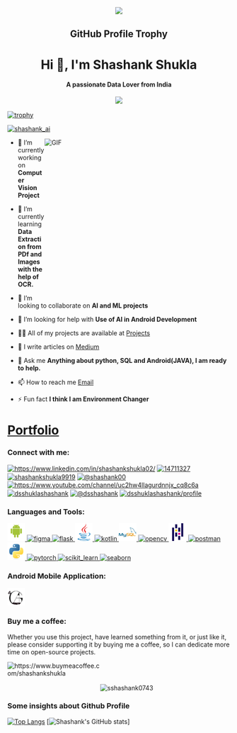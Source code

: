 <p align="center">
  <img width="140" src="https://user-images.githubusercontent.com/6661165/91657958-61b4fd00-eb00-11ea-9def-dc7ef5367e34.png" />  
  <h2 align="center">GitHub Profile Trophy</h2>
  
<h1 align="center">Hi 👋, I'm Shashank Shukla</h1>
<!-- <h3 align="center">I'm a Husband, Father and Developer!!</h3>  -->
<h4 align="center">A passionate Data Lover from India</h4>

<p align="center"> <img src="https://camo.githubusercontent.com/9ad8cfe3215fff758ea74784f86ef0de25b6acfbd6a4fab19d9a13ff47b05843/68747470733a2f2f7265732e636c6f7564696e6172792e636f6d2f616e7572616768617a72612f696d6167652f75706c6f61642f76313539343930383234322f6c6f676f5f636373776d652e737667" /> </p>


[![trophy](https://github-profile-trophy.vercel.app/?username=sshashank0743&theme=dracula)](https://github.com/ryo-ma/github-profile-trophy)

<p align="left"> <a href="https://twitter.com/shashank_ai" target="blank"><img src="https://img.shields.io/twitter/follow/shashank_ai?logo=twitter&style=for-the-badge" alt="shashank_ai" /></a> </p>

<img align="right" alt="GIF" width="420" height="360" src="https://media1.giphy.com/media/FoVzfcqCDSb7zCynOp/giphy.gif?cid=ecf05e47bidyuwqb4e0p850bbgagdt07u21n5v463au9i4oe&rid=giphy.gif&ct=g">

- 🔭 I’m currently working on **Computer Vision Project**

- 🌱 I’m currently learning **Data Extraction from PDf and Images with the help of OCR.**

- 👯 I’m looking to collaborate on **AI and ML projects**

- 🤝 I’m looking for help with **Use of AI in Android Development**

- 👨‍💻 All of my projects are available at [Projects](https://github.com/Sshashank0743?tab=projects)

- 📝 I write articles on [Medium](https://shashank00.medium.com/)

- 💬 Ask me **Anything about python, SQL and Android(JAVA), I am ready to help.**

- 📫 How to reach me [Email](dsshuklashashank@gmail.com)

- ⚡ Fun fact **I think I am Environment Changer**

# [Portfolio](https://flowcv.me/shashank-shukla/) 

<h3 align="left">Connect with me:</h3>
<p align="left">
<a href="https://linkedin.com/in/https://www.linkedin.com/in/shashankshukla02/" target="blank"><img align="center" src="https://raw.githubusercontent.com/rahuldkjain/github-profile-readme-generator/master/src/images/icons/Social/linked-in-alt.svg" alt="https://www.linkedin.com/in/shashankshukla02/" height="30" width="40" /></a>
<a href="https://stackoverflow.com/users/14711327" target="blank"><img align="center" src="https://raw.githubusercontent.com/rahuldkjain/github-profile-readme-generator/master/src/images/icons/Social/stack-overflow.svg" alt="14711327" height="30" width="40" /></a>
<a href="https://kaggle.com/shashankshukla9919" target="blank"><img align="center" src="https://raw.githubusercontent.com/rahuldkjain/github-profile-readme-generator/master/src/images/icons/Social/kaggle.svg" alt="shashankshukla9919" height="30" width="40" /></a>
<a href="https://medium.com/@shashank00" target="blank"><img align="center" src="https://raw.githubusercontent.com/rahuldkjain/github-profile-readme-generator/master/src/images/icons/Social/medium.svg" alt="@shashank00" height="30" width="40" /></a>
<a href="https://www.youtube.com/channel/UC2hW4llAGURDNnjx_cq8C6A" target="blank"><img align="center" src="https://raw.githubusercontent.com/rahuldkjain/github-profile-readme-generator/master/src/images/icons/Social/youtube.svg" alt="https://www.youtube.com/channel/uc2hw4llagurdnnjx_cq8c6a" height="30" width="40" /></a>
<a href="https://www.hackerrank.com/dsshuklashashank" target="blank"><img align="center" src="https://raw.githubusercontent.com/rahuldkjain/github-profile-readme-generator/master/src/images/icons/Social/hackerrank.svg" alt="dsshuklashashank" height="30" width="40" /></a>
<a href="https://www.hackerearth.com/@dsshashank" target="blank"><img align="center" src="https://raw.githubusercontent.com/rahuldkjain/github-profile-readme-generator/master/src/images/icons/Social/hackerearth.svg" alt="@dsshashank" height="30" width="40" /></a>
<a href="https://auth.geeksforgeeks.org/user/dsshuklashashank/profile" target="blank"><img align="center" src="https://raw.githubusercontent.com/rahuldkjain/github-profile-readme-generator/master/src/images/icons/Social/geeks-for-geeks.svg" alt="dsshuklashashank/profile" height="30" width="40" /></a>
</p>


<h3 align="left">Languages and Tools:</h3>
<p align="left"> <a href="https://developer.android.com" target="_blank" rel="noreferrer"> <img src="https://raw.githubusercontent.com/devicons/devicon/master/icons/android/android-original-wordmark.svg" alt="android" width="40" height="40"/> </a> <a href="https://www.figma.com/" target="_blank" rel="noreferrer"> <img src="https://www.vectorlogo.zone/logos/figma/figma-icon.svg" alt="figma" width="40" height="40"/> </a> <a href="https://flask.palletsprojects.com/" target="_blank" rel="noreferrer"> <img src="https://www.vectorlogo.zone/logos/pocoo_flask/pocoo_flask-icon.svg" alt="flask" width="40" height="40"/> </a> <a href="https://www.java.com" target="_blank" rel="noreferrer"> <img src="https://raw.githubusercontent.com/devicons/devicon/master/icons/java/java-original.svg" alt="java" width="40" height="40"/> </a> <a href="https://kotlinlang.org" target="_blank" rel="noreferrer"> <img src="https://www.vectorlogo.zone/logos/kotlinlang/kotlinlang-icon.svg" alt="kotlin" width="40" height="40"/> </a> <a href="https://www.mysql.com/" target="_blank" rel="noreferrer"> <img src="https://raw.githubusercontent.com/devicons/devicon/master/icons/mysql/mysql-original-wordmark.svg" alt="mysql" width="40" height="40"/> </a> <a href="https://opencv.org/" target="_blank" rel="noreferrer"> <img src="https://www.vectorlogo.zone/logos/opencv/opencv-icon.svg" alt="opencv" width="40" height="40"/> </a> <a href="https://pandas.pydata.org/" target="_blank" rel="noreferrer"> <img src="https://raw.githubusercontent.com/devicons/devicon/2ae2a900d2f041da66e950e4d48052658d850630/icons/pandas/pandas-original.svg" alt="pandas" width="40" height="40"/> </a> <a href="https://postman.com" target="_blank" rel="noreferrer"> <img src="https://www.vectorlogo.zone/logos/getpostman/getpostman-icon.svg" alt="postman" width="40" height="40"/> </a> <a href="https://www.python.org" target="_blank" rel="noreferrer"> <img src="https://raw.githubusercontent.com/devicons/devicon/master/icons/python/python-original.svg" alt="python" width="40" height="40"/> </a> <a href="https://pytorch.org/" target="_blank" rel="noreferrer"> <img src="https://www.vectorlogo.zone/logos/pytorch/pytorch-icon.svg" alt="pytorch" width="40" height="40"/> </a> <a href="https://scikit-learn.org/" target="_blank" rel="noreferrer"> <img src="https://upload.wikimedia.org/wikipedia/commons/0/05/Scikit_learn_logo_small.svg" alt="scikit_learn" width="40" height="40"/> </a> <a href="https://seaborn.pydata.org/" target="_blank" rel="noreferrer"> <img src="https://seaborn.pydata.org/_images/logo-mark-lightbg.svg" alt="seaborn" width="40" height="40"/> </a> </p>


<h3 align="left">Android Mobile Application:</h3>
<p align="left"> <a href="https://play.google.com/store/apps/details?id=in.gemastra" target="_blank" rel="noreferrer"> <img src="https://github.com/Sshashank0743/Sshashank0743/blob/main/GemAstra.svg" alt="gemastra" width="40" height="40"/> </a>



<h3 align="left">Buy me a coffee:</h3>
Whether you use this project, have learned something from it, or just like it, please consider supporting it by buying me a coffee, so I can dedicate more time on open-source projects.
<p><a href="[buymeacoffee.com/sshukla991j](https://buymeacoffee.com/sshukla991j)"> <img align="left" src="https://cdn.buymeacoffee.com/buttons/v2/default-yellow.png" height="50" width="210" alt="https://www.buymeacoffee.com/shashankshukla" /></a></p><br><br>


<p><img align="center" src="https://github-readme-streak-stats.herokuapp.com/?user=sshashank0743&" alt="sshashank0743" /></p>


### Some insights about Github Profile

[![Top Langs](https://github-readme-stats.vercel.app/api/top-langs?username=sshashank0743&theme=synthwave)](https://github.com/sshashank0743/github-readme-stats)
[![Shashank's GitHub stats](https://github-readme-stats.vercel.app/api?username=sshashank0743&count_private=true&theme=synthwave)]


